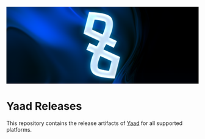 ![Yaad Cover](resources/cover.png)

# Yaad Releases

This repository contains the release artifacts of [Yaad](https://yaad.one) for all supported
platforms.
